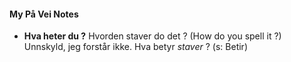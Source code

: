 #### My På Vei Notes

- **Hva heter du ?**
  Hvorden staver do det ? (How do you spell it ?)
  Unnskyld, jeg forstår ikke. Hva betyr *staver* ? (s: Betir) 
